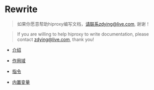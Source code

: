 # Rewrite
> 如果你愿意帮助hiproxy编写文档，请联系zdying@live.com, 谢谢！

> If you are willing to help hiproxy to write documentation, please contact zdying@live.com, thank you!

* [介绍](https://github.com/hiproxy/hiproxy/blob/master/docs/configuration/rewrite_introduction.md)

* [作用域](https://github.com/hiproxy/hiproxy/blob/master/docs/configuration/rewrite_scope.md)

* [指令](https://github.com/hiproxy/hiproxy/blob/master/docs/configuration/rewrite_directive.md)

* [内置变量](https://github.com/hiproxy/hiproxy/blob/master/docs/configuration/rewrite_build_in_variable.md)

